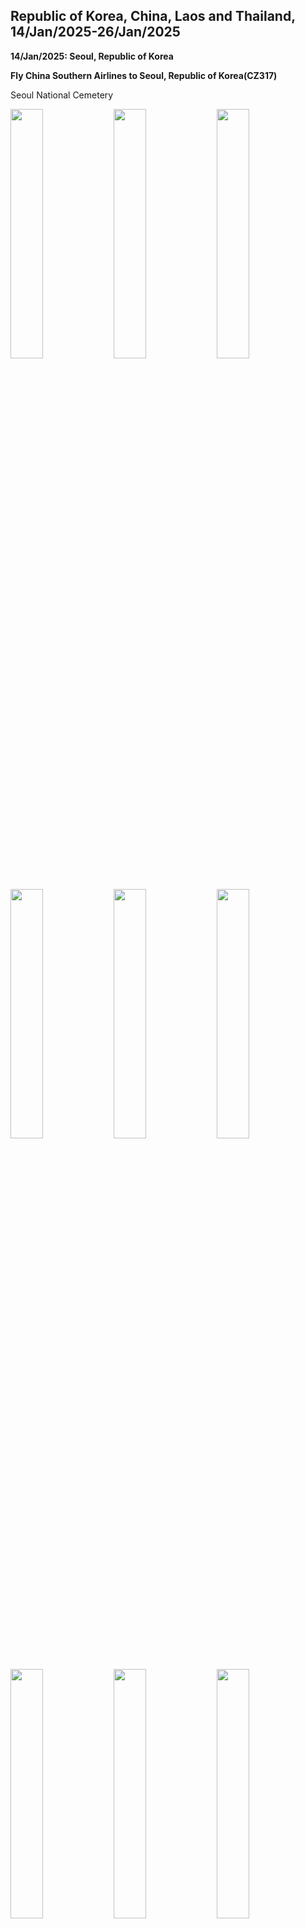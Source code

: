## Republic of Korea, China, Laos and Thailand, 14/Jan/2025-26/Jan/2025

**14/Jan/2025: Seoul, Republic of Korea**

**Fly China Southern Airlines to Seoul, Republic of Korea(CZ317)**

Seoul National Cemetery

<img src="../20250114ASIA_photos/IMG_6373.jpeg" width="32%">
<img src="../20250114ASIA_photos/IMG_6372.jpeg" width="32%">
<img src="../20250114ASIA_photos/IMG_6390.jpeg" width="32%">
<img src="../20250114ASIA_photos/IMG_6378.jpeg" width="32%">
<img src="../20250114ASIA_photos/IMG_6379.jpeg" width="32%">
<img src="../20250114ASIA_photos/IMG_6382.jpeg" width="32%">
<img src="../20250114ASIA_photos/IMG_6384.jpeg" width="32%">
<img src="../20250114ASIA_photos/IMG_6385.jpeg" width="32%">
<img src="../20250114ASIA_photos/IMG_6388.jpeg" width="32%">

Gyeonghuigung

<img src="../20250114ASIA_photos/IMG_6391.jpeg" width="32%">
<img src="../20250114ASIA_photos/IMG_6392.jpeg" width="32%">
<img src="../20250114ASIA_photos/IMG_6393.jpeg" width="32%">

Seodaemun Independence Park

<img src="../20250114ASIA_photos/IMG_6399.jpeg" width="32%">
<img src="../20250114ASIA_photos/IMG_6402.jpeg" width="32%">
<img src="../20250114ASIA_photos/IMG_6408.jpeg" width="32%">

Deoksugung

<img src="../20250114ASIA_photos/IMG_6506.jpeg" width="32%">
<img src="../20250114ASIA_photos/IMG_6507.jpeg" width="32%">
<img src="../20250114ASIA_photos/IMG_6414.jpeg" width="32%">
<img src="../20250114ASIA_photos/IMG_6415.jpeg" width="32%">
<img src="../20250114ASIA_photos/IMG_6419.jpeg" width="32%">
<img src="../20250114ASIA_photos/IMG_6428.jpeg" width="32%">
<img src="../20250114ASIA_photos/IMG_6420.jpeg" width="32%">
<img src="../20250114ASIA_photos/IMG_6426.jpeg" width="32%">
<img src="../20250114ASIA_photos/IMG_6425.jpeg" width="32%">

Namdaemun

<img src="../20250114ASIA_photos/IMG_6433.jpeg" width="32%">

**15/Jan/2025: Seoul, Republic of Korea**

Korean Demilitarized Zone

<img src="../20250114ASIA_photos/IMG_6442.jpeg" width="32%">
<img src="../20250114ASIA_photos/IMG_6441.jpeg" width="32%">
<img src="../20250114ASIA_photos/IMG_6444.jpeg" width="32%">
<img src="../20250114ASIA_photos/IMG_6452.jpeg" width="32%">
<img src="../20250114ASIA_photos/IMG_6455.jpeg" width="32%">
<img src="../20250114ASIA_photos/IMG_6456.jpeg" width="32%">
<img src="../20250114ASIA_photos/IMG_6459.jpeg" width="32%">
<img src="../20250114ASIA_photos/IMG_6461.jpeg" width="32%">
<img src="../20250114ASIA_photos/IMG_6463.jpeg" width="32%">

**16/Jan/2025: Seoul, Republic of Korea**

National Assembly of the Republic of Korea

<img src="../20250114ASIA_photos/IMG_6467.jpeg" width="32%">
<img src="../20250114ASIA_photos/IMG_6471.jpeg" width="32%">
<img src="../20250114ASIA_photos/IMG_6474.jpeg" width="32%">
<img src="../20250114ASIA_photos/IMG_6476.jpeg" width="32%">
<img src="../20250114ASIA_photos/IMG_6478.jpeg" width="32%">

National Palace Museum of Korea

<img src="../20250114ASIA_photos/IMG_6483.jpeg" width="32%">
<img src="../20250114ASIA_photos/IMG_6484.jpeg" width="32%">
<img src="../20250114ASIA_photos/IMG_6485.jpeg" width="32%">
<img src="../20250114ASIA_photos/IMG_6486.jpeg" width="32%">
<img src="../20250114ASIA_photos/IMG_6488.jpeg" width="32%">
<img src="../20250114ASIA_photos/IMG_6489.jpeg" width="32%">
<img src="../20250114ASIA_photos/IMG_6490.jpeg" width="32%">
<img src="../20250114ASIA_photos/IMG_6491.jpeg" width="32%">
<img src="../20250114ASIA_photos/IMG_6492.jpeg" width="32%">
<img src="../20250114ASIA_photos/IMG_6493.jpeg" width="32%">
<img src="../20250114ASIA_photos/IMG_6494.jpeg" width="32%">
<img src="../20250114ASIA_photos/IMG_6495.jpeg" width="32%">

Hwangudan

<img src="../20250114ASIA_photos/IMG_6503.jpeg" width="32%">
<img src="../20250114ASIA_photos/IMG_6497.jpeg" width="32%">
<img src="../20250114ASIA_photos/IMG_6504.jpeg" width="32%">

**Fly China Southern Airlines to Shenyang, China(CZ672)**

<img src="../20250114ASIA_photos/IMG_6512.jpeg" width="32%">

**17/Jan/2025: Xishuangbanna, China**

**Fly China Southern Airlines to Xishuangbanna, China(CZ8557)**

<img src="../20250114ASIA_photos/IMG_6515.jpeg" width="32%">

Peacock Banquet

<img src="../20250114ASIA_photos/IMG_6516.jpeg" width="32%">

The Great Pagoda Temple of Jinghong

<img src="../20250114ASIA_photos/IMG_6535.jpeg" width="32%">
<img src="../20250114ASIA_photos/IMG_6529.jpeg" width="32%">
<img src="../20250114ASIA_photos/IMG_6531.jpeg" width="32%">
<img src="../20250114ASIA_photos/IMG_6523.jpeg" width="32%">

Night View alongside the Lancang River

<img src="../20250114ASIA_photos/IMG_6519.jpeg" width="32%">
<img src="../20250114ASIA_photos/IMG_6520.jpeg" width="32%">
<img src="../20250114ASIA_photos/IMG_6536.jpeg" width="32%">

**18/Jan/2025: Xishuangbanna, China**

Manting Imperial Garden

<img src="../20250114ASIA_photos/IMG_6541.jpeg" width="32%">
<img src="../20250114ASIA_photos/IMG_6543.jpeg" width="32%">
<img src="../20250114ASIA_photos/IMG_6546.jpeg" width="32%">
<img src="../20250114ASIA_photos/IMG_6547.jpeg" width="32%">
<img src="../20250114ASIA_photos/IMG_6548.jpeg" width="32%">
<img src="../20250114ASIA_photos/IMG_6553.jpeg" width="32%">
<img src="../20250114ASIA_photos/IMG_6556.jpeg" width="32%">
<img src="../20250114ASIA_photos/IMG_6559.jpeg" width="32%">
<img src="../20250114ASIA_photos/IMG_6560.jpeg" width="32%">

Xishuangbanna General Buddhist Temple

<img src="../20250114ASIA_photos/IMG_6566.jpeg" width="32%">
<img src="../20250114ASIA_photos/IMG_6569.jpeg" width="32%">
<img src="../20250114ASIA_photos/IMG_6570.jpeg" width="32%">
<img src="../20250114ASIA_photos/IMG_6573.jpeg" width="32%">
<img src="../20250114ASIA_photos/IMG_6577.jpeg" width="32%">
<img src="../20250114ASIA_photos/IMG_6579.jpeg" width="32%">

Bo Re Temple

<img src="../20250114ASIA_photos/IMG_6582.jpeg" width="32%">
<img src="../20250114ASIA_photos/IMG_6586.jpeg" width="32%">
<img src="../20250114ASIA_photos/IMG_6583.jpeg" width="32%">

Mengle Cultural Park

<img src="../20250114ASIA_photos/IMG_6587.jpeg" width="32%">
<img src="../20250114ASIA_photos/IMG_6588.jpeg" width="32%">
<img src="../20250114ASIA_photos/IMG_6593.jpeg" width="32%">
<img src="../20250114ASIA_photos/IMG_6595.jpeg" width="32%">
<img src="../20250114ASIA_photos/IMG_6598.jpeg" width="32%">

Sapie Rice Noodles

<img src="../20250114ASIA_photos/IMG_6600.jpeg" width="32%">

Xishuangbanna Primitive Forest Park

<img src="../20250114ASIA_photos/IMG_6601.jpeg" width="32%">
<img src="../20250114ASIA_photos/IMG_6609.jpeg" width="32%">
<img src="../20250114ASIA_photos/IMG_6610.jpeg" width="32%">
<img src="../20250114ASIA_photos/IMG_6612.jpeg" width="32%">
<img src="../20250114ASIA_photos/IMG_6614.jpeg" width="32%">
<img src="../20250114ASIA_photos/IMG_6631.jpeg" width="32%">
<img src="../20250114ASIA_photos/IMG_6640.jpeg" width="32%">
<img src="../20250114ASIA_photos/IMG_6643.jpeg" width="32%">
<img src="../20250114ASIA_photos/IMG_6647.jpeg" width="32%">

Dai-Flavor Barbecue

<img src="../20250114ASIA_photos/IMG_6653.jpeg" width="32%">

**19/Jan/2025: Xishuangbanna, China**

Xishuangbanna Tropical Botanical Garden

<img src="../20250114ASIA_photos/IMG_6655.jpeg" width="32%">
<img src="../20250114ASIA_photos/IMG_6657.jpeg" width="32%">
<img src="../20250114ASIA_photos/IMG_6661.jpeg" width="32%">
<img src="../20250114ASIA_photos/IMG_6664.jpeg" width="32%">
<img src="../20250114ASIA_photos/IMG_6669.jpeg" width="32%">
<img src="../20250114ASIA_photos/IMG_6672.jpeg" width="32%">
<img src="../20250114ASIA_photos/IMG_6675.jpeg" width="32%">
<img src="../20250114ASIA_photos/IMG_6683.jpeg" width="32%">
<img src="../20250114ASIA_photos/IMG_6691.jpeg" width="32%">
<img src="../20250114ASIA_photos/IMG_6695.jpeg" width="32%">
<img src="../20250114ASIA_photos/IMG_6697.jpeg" width="32%">
<img src="../20250114ASIA_photos/IMG_6698.jpeg" width="32%">

Xishuangbanna Dai Nationality Garden

<img src="../20250114ASIA_photos/IMG_6699.jpeg" width="32%">
<img src="../20250114ASIA_photos/IMG_6701.jpeg" width="32%">
<img src="../20250114ASIA_photos/IMG_6706.jpeg" width="32%">
<img src="../20250114ASIA_photos/IMG_6709.jpeg" width="32%">
<img src="../20250114ASIA_photos/IMG_6711.jpeg" width="32%">
<img src="../20250114ASIA_photos/IMG_6712.jpeg" width="32%">
<img src="../20250114ASIA_photos/IMG_6716.jpeg" width="32%">
<img src="../20250114ASIA_photos/IMG_6718.jpeg" width="32%">
<img src="../20250114ASIA_photos/IMG_6720.jpeg" width="32%">
<img src="../20250114ASIA_photos/IMG_6721.jpeg" width="32%">
<img src="../20250114ASIA_photos/IMG_6733.jpeg" width="32%">
<img src="../20250114ASIA_photos/IMG_6735.jpeg" width="32%">

**20/Jan/2025: Luang Prabang, Laos**

<img src="../20250114ASIA_photos/IMG_6740.jpeg" width="32%">

**Take Train C383 to Mohan Railway Station, China**

<img src="../20250114ASIA_photos/IMG_6743.jpeg" width="32%">

**Take Train D85 to Luang Prabang Railway Station, Laos**

**21/Jan/2025: Luang Prabang, Laos**

**Take Train C83 to Vientiane Railway Station, Laos**

**22/Jan/2025: Vientiane, Laos**

**Take Train 134 to Krung Thep Aphiwat Railway Station, Thailand**

**23/Jan/2025: Bangkok, Thailand**

**24/Jan/2025: Chiang Mai, Thailand**

**Fly Thai AirAsia to Chiang Mai, Thailand(FD3443)**

**Fly Nok Air to Bankok, Thailand(DD137)**

**25/Jan/2025: Bangkok, Thailand**

**Fly China Eastern Airlines to Kunming, China(MU9612)**

**26/Jan/2025: Nanchang, China**

**Fly China Eastern Airlines to Nanchang, China(MU5470)**

**Click [here](https://wqgcx.github.io/transport/) to go back.**
